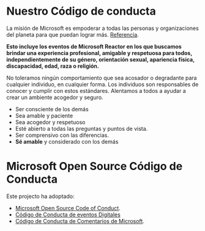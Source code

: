 # Nuestro Código de conducta

La misión de Microsoft es empoderar a todas las personas y organizaciones del planeta para que puedan lograr más. [Referencia](https://www.microsoft.com/es-mx/about).

**Esto incluye los eventos de Microsoft Reactor en los que buscamos brindar una experiencia profesional, amigable y respetuosa para todos, independientemente de su género, orientación sexual, apariencia física, discapacidad, edad, raza o religión.**

No toleramos ningún comportamiento que sea acosador o degradante para cualquier individuo, en cualquier forma. Los individuos son responsables de conocer y cumplir con estos estándares. Alentamos a todos a ayudar a crear un ambiente acogedor y seguro.

* Ser consciente de los demás
* Sea amable y paciente
* Sea acogedor y respetuoso
* Esté abierto a todas las preguntas y puntos de vista.
* Ser comprensivo con las diferencias.
* **Sé amable** y considerado con los demás

# Microsoft Open Source Código de Conducta

Este projecto ha adoptado:
- [Microsoft Open Source Code of Conduct](https://opensource.microsoft.com/codeofconduct/).
- [Código de Conducta de eventos Digitales](https://www.microsoft.com/es-es/events/codeofconduct)
- [Código de Conducta de Comentarios de Microsoft](https://docs.microsoft.com/es-es/microsoft-365/admin/misc/feedback-code-conduct?view=o365-worldwide).